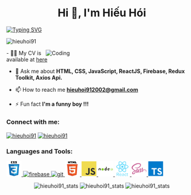 <h1 align="center">Hi 👋, I'm Hiếu Hói</h1>

[![Typing SVG](https://readme-typing-svg.herokuapp.com?color=F7B062&center=true&vCenter=true&multiline=true&width=1000&height=50&lines=A+passionate+frontend+developer+from+Vietnam)](https://git.io/typing-svg)
<p align="left"> <img src="https://komarev.com/ghpvc/?username=khiem27&label=Profile%20views&color=F7B062&style=flat" alt="hieuhoi91" /> </p>

<img align="right" alt="Coding" width="400" src="https://media.giphy.com/media/v1.Y2lkPTc5MGI3NjExYmYwNDJkM2RkOTAyNDBkYzYwOGUxMDgyYzBjOTliYmRiNjI2M2FhMCZlcD12MV9pbnRlcm5hbF9naWZzX2dpZklkJmN0PWc/82nxC1u2BC8VU1wiZq/giphy.gif">
- 👨‍💻 My CV is available at <a href="">here</a>

- 💬 Ask me about **HTML, CSS, JavaScript, ReactJS, Firebase, Redux Toolkit, Axios Api.**

- 📫 How to reach me **hieuhoi912002@gmail.com**

- ⚡ Fun fact **I'm a funny boy !!!**
<h3 align="left">Connect with me:</h3>
<p align="left">
<a href="https://fb.com/hieuhoi91" target="blank"><img align="center" src="https://raw.githubusercontent.com/rahuldkjain/github-profile-readme-generator/master/src/images/icons/Social/facebook.svg" alt="hieuhoi91" height="30" width="40" /></a>
 <a href="https://instagram.com/hieu_hhoii" target="blank"><img align="center" src="https://raw.githubusercontent.com/rahuldkjain/github-profile-readme-generator/master/src/images/icons/Social/instagram.svg" alt="hieuhoi91" height="30" width="40" /></a>
</p>

<h3 align="left">Languages and Tools:</h3>
<p align="left"> <a href="https://www.w3schools.com/css/" target="_blank" rel="noreferrer"> <img src="https://raw.githubusercontent.com/devicons/devicon/master/icons/css3/css3-original-wordmark.svg" alt="css3" width="40" height="40"/> </a> <a href="https://firebase.google.com/" target="_blank" rel="noreferrer"> <img src="https://www.vectorlogo.zone/logos/firebase/firebase-icon.svg" alt="firebase" width="40" height="40"/> </a> <a href="https://git-scm.com/" target="_blank" rel="noreferrer"> <img src="https://www.vectorlogo.zone/logos/git-scm/git-scm-icon.svg" alt="git" width="40" height="40"/> </a> <a href="https://www.w3.org/html/" target="_blank" rel="noreferrer"> <img src="https://raw.githubusercontent.com/devicons/devicon/master/icons/html5/html5-original-wordmark.svg" alt="html5" width="40" height="40"/> </a> <a href="https://developer.mozilla.org/en-US/docs/Web/JavaScript" target="_blank" rel="noreferrer"> <img src="https://raw.githubusercontent.com/devicons/devicon/master/icons/javascript/javascript-original.svg" alt="javascript" width="40" height="40"/> </a> <a href="https://nodejs.org" target="_blank" rel="noreferrer"> <img src="https://raw.githubusercontent.com/devicons/devicon/master/icons/nodejs/nodejs-original-wordmark.svg" alt="nodejs" width="40" height="40"/> </a> <a href="https://reactjs.org/" target="_blank" rel="noreferrer"> <img src="https://raw.githubusercontent.com/devicons/devicon/master/icons/react/react-original-wordmark.svg" alt="react" width="40" height="40"/> </a> <a href="https://sass-lang.com" target="_blank" rel="noreferrer"> <img src="https://raw.githubusercontent.com/devicons/devicon/master/icons/sass/sass-original.svg" alt="sass" width="40" height="40"/> </a> <a href="https://www.typescriptlang.org/" target="_blank" rel="noreferrer"> <img src="https://raw.githubusercontent.com/devicons/devicon/master/icons/typescript/typescript-original.svg" alt="typescript" width="40" height="40"/> </a> </p>




<p align="center"> 
  <img height="180em" src="https://github-readme-stats.vercel.app/api?username=hieuhoi91&show_icons=true" alt="hieuhoi91_stats" /> 
  <img height="180em" src="https://github-readme-stats.vercel.app/api/top-langs/?username=hieuhoi91&layout=compact&langs_count=10" alt="hieuhoi91_stats" />
  <img height="180em" src="https://github-readme-streak-stats.herokuapp.com/?user=hieuhoi91&" alt="hieuhoi91_stats"/>
</p>


